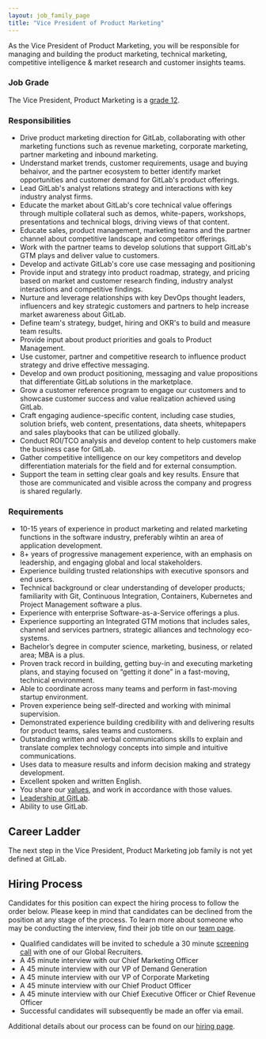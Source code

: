```yaml
---
layout: job_family_page
title: "Vice President of Product Marketing"
---
```


As the Vice President of Product Marketing, you will be responsible for managing and building the product marketing, technical marketing, competitive intelligence & market research and customer insights teams.

### Job Grade 

The Vice President, Product Marketing is a [grade 12](/handbook/total-rewards/compensation/compensation-calculator/#gitlab-job-grades).

### Responsibilities

* Drive product marketing direction for GitLab, collaborating with other marketing functions such as revenue marketing, corporate marketing, partner marketing and inbound marketing.
* Understand market trends, customer requirements, usage and buying behaivor, and the partner ecosystem to better identify market opportunities and customer demand for GitLab's product offerings.
* Lead GitLab's analyst relations strategy and interactions with key industry analyst firms.
* Educate the market about GitLab's core technical value offerings through multiple collateral such as demos, white-papers, workshops, presentations and technical blogs, driving views of that content.
* Educate sales, product management, marketing teams and the partner channel about competitive landscape and competitor offerings.
* Work with the partner teams to develop solutions that support GitLab's GTM plays and deliver value to customers. 
*  Develop and activate GitLab's core use case messaging and positioning
* Provide input and strategy into product roadmap, strategy, and pricing based on market and customer research finding, industry analyst interactions and competitive findings.
* Nurture and leverage relationships with key DevOps thought leaders, influencers and key strategic customers and partners to help increase market awareness about GitLab.
* Define team's strategy, budget, hiring and OKR's to build and measure team results.
* Provide input about product priorities and goals to Product Management.
* Use customer, partner and competitive research to influence product strategy and drive effective messaging.
* Develop and own product positioning, messaging and value propositions that differentiate GitLab solutions in the marketplace.
* Grow a customer reference program to engage our customers and to showcase customer success and value realization achieved using GitLab.
* Craft engaging audience-specific content, including case studies, solution briefs, web content, presentations, data sheets, whitepapers and sales playbooks that can be utilized globally.
* Conduct ROI/TCO analysis and develop content to help customers make the business case for GitLab.
* Gather competitive intelligence on our key competitors and develop differentiation materials for the field and for external consumption.
* Support the team in setting clear goals and key results. Ensure that those are communicated and visible across the company and progress is shared regularly.

### Requirements

* 10-15 years of experience in product marketing and related marketing functions in the software industry, preferably wihtin an area of application development.
* 8+ years of progressive management experience, with an emphasis on leadership, and engaging global and local stakeholders.
* Experience building trusted relationships with executive sponsors and end users.
* Technical background or clear understanding of developer products; familiarity with Git, Continuous Integration, Containers, Kubernetes and Project Management software a plus.
* Experience with enterprise Software-as-a-Service offerings a plus.
* Experience supporting an Integrated GTM motions that includes sales, channel and services partners, strategic alliances and technology eco-systems.  
* Bachelor’s degree in computer science, marketing, business, or related area; MBA is a plus.
* Proven track record in building, getting buy-in and executing marketing plans, and staying focused on “getting it done” in a fast-moving, technical environment.
* Able to coordinate across many teams and perform in fast-moving startup environment.
* Proven experience being self-directed and working with minimal supervision.
* Demonstrated experience building credibility with and delivering results for product teams, sales teams and customers.
* Outstanding written and verbal communications skills to explain and translate complex technology concepts into simple and intuitive communications.
* Uses data to measure results and inform decision making and strategy development.
* Excellent spoken and written English.
* You share our [values](/handbook/values/), and work in accordance with those values.
* [Leadership at GitLab](https://about.gitlab.com/company/team/structure/#director-group).
* Ability to use GitLab.

## Career Ladder

The next step in the Vice President, Product Marketing job family is not yet defined at GitLab.

## Hiring Process

Candidates for this position can expect the hiring process to follow the order below. Please keep in mind that candidates can be declined from the position at any stage of the process. To learn more about someone who may be conducting the interview, find their job title on our [team page](/company/team).

* Qualified candidates will be invited to schedule a 30 minute [screening call](/handbook/hiring/interviewing/#conducting-a-screening-call) with one of our Global Recruiters.
* A 45 minute interview with our Chief Marketing Officer
* A 45 minute interview with our VP of Demand Generation
* A 45 minute interview with our VP of Corporate Marketing
* A 45 minute interview with our Chief Product Officer
* A 45 minute interview with our Chief Executive Officer or Chief Revenue Officer
* Successful candidates will subsequently be made an offer via email.

Additional details about our process can be found on our [hiring page](/handbook/hiring/).
